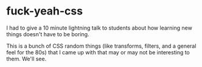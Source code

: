 fuck-yeah-css
=============

I had to give a 10 minute lightning talk to students about how learning new things doesn't have to be boring.

This is a bunch of CSS random things (like transforms, filters, and a general feel for the 80s) that
I came up with that may or may not be interesting to them. We'll see.
